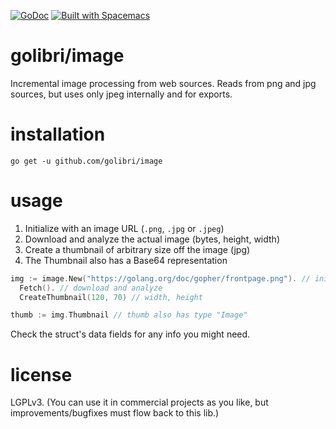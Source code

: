 [![GoDoc](https://godoc.org/github.com/golibri/image?status.svg)](https://godoc.org/github.com/golibri/image)
[![Built with Spacemacs](https://cdn.rawgit.com/syl20bnr/spacemacs/442d025779da2f62fc86c2082703697714db6514/assets/spacemacs-badge.svg)](http://github.com/syl20bnr/spacemacs)

# golibri/image

Incremental image processing from web sources. Reads from png and jpg sources, but uses only jpeg internally and for exports.

# installation

`go get -u github.com/golibri/image`

# usage

1. Initialize with an image URL (`.png`, `.jpg` or `.jpeg`)
2. Download and analyze the actual image (bytes, height, width)
3. Create a thumbnail of arbitrary size off the image (jpg)
4. The Thumbnail also has a Base64 representation

````go
img := image.New("https://golang.org/doc/gopher/frontpage.png"). // init
  Fetch(). // download and analyze
  CreateThumbnail(120, 70) // width, height

thumb := img.Thumbnail // thumb also has type "Image"
````

Check the struct's data fields for any info you might need.

# license
LGPLv3. (You can use it in commercial projects as you like, but improvements/bugfixes must flow back to this lib.)
